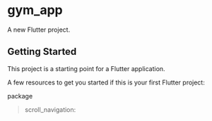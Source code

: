 # gym_app

A new Flutter project.

## Getting Started

This project is a starting point for a Flutter application.

A few resources to get you started if this is your first Flutter project:

package
> scroll_navigation: 
